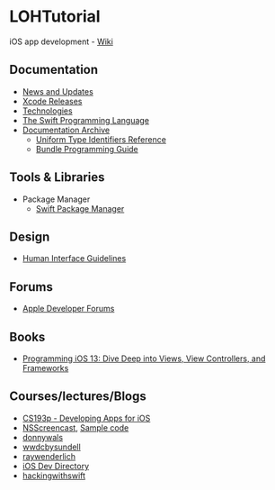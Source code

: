 # LOHTutorial

iOS app development - [Wiki](https://github.com/LockedOutofHeaven/LOHTutorial/wiki)

## Documentation

* [News and Updates](https://developer.apple.com/news/)
* [Xcode Releases](https://xcodereleases.com/)
* [Technologies](https://developer.apple.com/documentation/technologies)
* [The Swift Programming Language](https://docs.swift.org/swift-book/)
* [Documentation Archive](https://developer.apple.com/library/archive/navigation/)
  - [Uniform Type Identifiers Reference](https://developer.apple.com/library/archive/documentation/Miscellaneous/Reference/UTIRef/Introduction/Introduction.html#//apple_ref/doc/uid/TP40009257)
  - [Bundle Programming Guide](https://developer.apple.com/library/archive/documentation/CoreFoundation/Conceptual/CFBundles/Introduction/Introduction.html#//apple_ref/doc/uid/10000123i-CH1-SW1)

## Tools & Libraries

* Package Manager
  - [Swift Package Manager](https://swift.org/package-manager/)

## Design

* [Human Interface Guidelines](https://developer.apple.com/design/human-interface-guidelines/)

## Forums

* [Apple Developer Forums](https://developer.apple.com/forums/)

## Books

* [Programming iOS 13: Dive Deep into Views, View Controllers, and Frameworks](https://www.amazon.com/Programming-iOS-13-Controllers-Frameworks/dp/1492074616)

## Courses/lectures/Blogs

* [CS193p - Developing Apps for iOS](https://cs193p.sites.stanford.edu/)
* [NSScreencast](https://nsscreencast.com/episodes), [Sample code](https://github.com/nsscreencast)
* [donnywals](https://www.donnywals.com/the-blog/)
* [wwdcbysundell](https://wwdcbysundell.com/)
* [raywenderlich](https://www.raywenderlich.com/ios/articles)
* [iOS Dev Directory](https://iosdevdirectory.com/)
* [hackingwithswift](https://www.hackingwithswift.com/)
